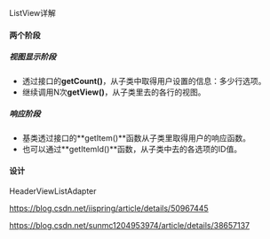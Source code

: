 ListView详解



#### 两个阶段

##### 视图显示阶段

* 透过接口的**getCount()**，从子类中取得用户设置的信息：多少行选项。
* 继续调用N次**getView()**，从子类里去的各行的视图。

##### 响应阶段

* 基类透过接口的**getItem()**函数从子类里取得用户的响应函数。
* 也可以通过**getItemId()**函数，从子类中去的各选项的ID值。

#### 设计



HeaderViewListAdapter



https://blog.csdn.net/iispring/article/details/50967445

https://blog.csdn.net/sunmc1204953974/article/details/38657137